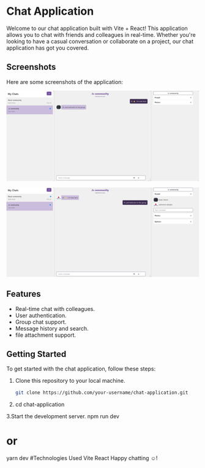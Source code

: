 # Chat Application

Welcome to our chat application built with Vite + React! This application allows you to chat with friends and colleagues in real-time. Whether you're looking to have a casual conversation or collaborate on a project, our chat application has got you covered.

## Screenshots

Here are some screenshots of the application:

![Image 1](src/assets/image1.png)

![Image 2](src/assets/image2.png)

## Features

- Real-time chat with colleagues.
- User authentication.
- Group chat support.
- Message history and search.
- file attachment support.

## Getting Started

To get started with the chat application, follow these steps:

1. Clone this repository to your local machine.
   ```bash
   git clone https://github.com/your-username/chat-application.git
   ```
2. cd chat-application

3.Start the development server.
npm run dev

# or

yarn dev
#Technologies Used
Vite
React
Happy chatting ☺️!
